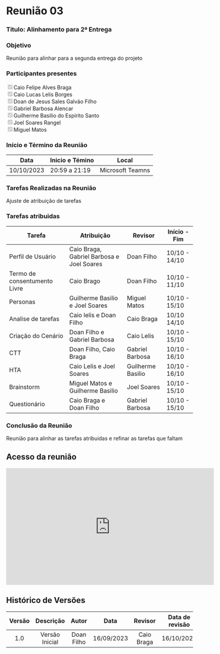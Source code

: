 # **Reunião 03** 
### **Titulo**: Alinhamento para 2ª Entrega

### **Objetivo**
Reunião para alinhar para a segunda entrega do projeto

### **Participantes presentes**
<label><input type="checkbox" checked disabled>Caio Felipe Alves Braga</label><br>
<label><input type="checkbox" checked disabled>Caio Lucas Lelis Borges</label><br>
<label><input type="checkbox" checked disabled>Doan de Jesus Sales Galvão Filho</label><br>
<label><input type="checkbox" checked disabled>Gabriel Barbosa Alencar</label><br>
<label><input type="checkbox" checked disabled>Guilherme Basilio do Espírito Santo</label><br>
<label><input type="checkbox" checked disabled>Joel Soares Rangel</label><br>
<label><input type="checkbox" checked disabled>Miguel Matos</label><br>

### **Início e Término da Reunião**

| Data       | Inicio e Témino | Local            |
|------------|-----------------|------------------|
| 10/10/2023 | 20:59 a 21:19   | Microsoft Teamns |

### **Tarefas Realizadas na Reunião**
Ajuste de atribuição de tarefas  


### **Tarefas atribuidas** 
| Tarefa | Atribuição | Revisor | Início  -  Fim|
|--------|------------|---------|---------------|
|Perfil de Usuário    |Caio Braga, Gabriel Barbosa e Joel Soares|Doan Filho|10/10 - 14/10|
|Termo de consentumento Livre   |Caio Brago|Doan Filho|10/10 - 11/10|
|Personas     |Guilherme Basilio e Joel Soares|Miguel Matos|10/10 - 15/10 |
|Analise de tarefas   |Caio lelis e Doan Filho|Caio Braga|10/10 14/10|
|Criação do Cenário|Doan Filho e Gabriel Barbosa  |Caio Lelis |10/10 - 15/10 | 
|CTT|Doan Filho, Caio Braga| Gabriel Barbosa| 10/10 - 16/10|
|HTA|Caio Lelis e Joel Soares|Guilherme Basilio |10/10 - 16/10 |
|Brainstorm|Miguel Matos e Guilherme Basilio | Joel Soares|10/10 - 15/10|
|Questionário|Caio Braga e Doan Filho| Gabriel Barbosa|10/10 - 15/10|


### **Conclusão da Reunião**
Reunião para alinhar as tarefas atribuidas e refinar as tarefas que faltam


## **Acesso da reunião**
<iframe width="560" height="315" src="https://www.youtube.com/embed/HBrWpTrBXm4?si=BKl_ORjdYrgGqdGZ" title="YouTube video player" frameborder="0" allow="accelerometer; autoplay; clipboard-write; encrypted-media; gyroscope; picture-in-picture; web-share" allowfullscreen></iframe>




## **Histórico de Versões**

| Versão |          Descrição              |     Autor      |      Data      |   Revisor     |    Data de revisão    |  
|:------:|:-------------------------------:|:--------------:|:--------------:|:-------------:|:---------------------:|
|  1.0   | Versão Inicial|   Doan Filho  |   16/09/2023   | Caio Braga  |  16/10/2023  |
